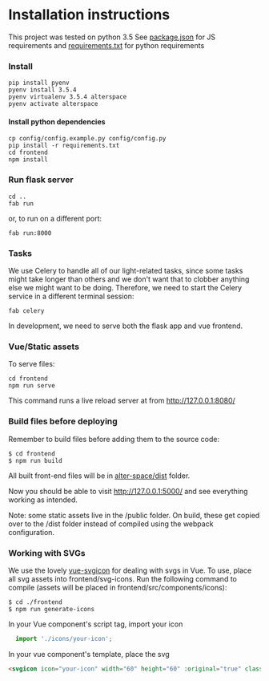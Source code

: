 # Installation instructions

This project was tested on python 3.5
See [package.json](frontend/package.json) for JS requirements
and [requirements.txt](requirements.txt) for python requirements


### Install
```
pip install pyenv
pyenv install 3.5.4 
pyenv virtualenv 3.5.4 alterspace
pyenv activate alterspace
```

#### Install python dependencies 

```
cp config/config.example.py config/config.py
pip install -r requirements.txt
cd frontend
npm install

```

### Run flask server

```
cd ..
fab run
```
or, to run on a different port:
```
fab run:8000
```

### Tasks
We use Celery to handle all of our light-related tasks, since some tasks might take longer than others and we don't want that to clobber anything else we might want to be doing.
Therefore, we need to start the Celery service in a different terminal session: 
```
fab celery
```

In development, we need to serve both the flask app and vue frontend.  

### Vue/Static assets
To serve files:
```
cd frontend
npm run serve
```
This command runs a live reload server at from http://127.0.0.1:8080/

### Build files before deploying
Remember to build files before adding them to the source code:
```
$ cd frontend
$ npm run build
```

All built front-end files will be in [alter-space/dist](dist) folder.

Now you should be able to visit http://127.0.0.1:5000/ and see everything working as intended.

Note: some static assets live in the /public folder. On build, these get copied over to the /dist folder
instead of compiled using the webpack configuration.


### Working with SVGs
We use the lovely [vue-svgicon](https://github.com/MMF-FE/vue-svgicon#use-generated-icon) for dealing with svgs in Vue.
To use, place all svg assets into frontend/svg-icons.
Run the following command to compile (assets will be placed in frontend/src/components/icons):
```
$ cd ./frontend
$ npm run generate-icons
```

In your Vue component's script tag, import your icon

```python
  import './icons/your-icon';
```

In your vue component's template, place the svg
```html
<svgicon icon="your-icon" width="60" height="60" :original="true" class="btn-default" stroke="0"></svgicon>
```